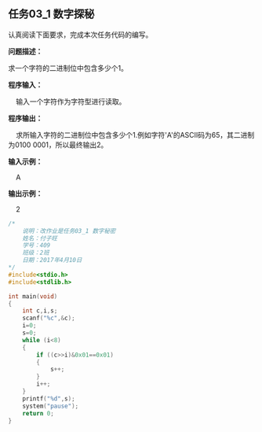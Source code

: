 ## 任务03_1 数字探秘

认真阅读下面要求，完成本次任务代码的编写。

**问题描述：**

求一个字符的二进制位中包含多少个1。

**程序输入：**

    输入一个字符作为字符型进行读取。

**程序输出：**

    求所输入字符的二进制位中包含多少个1.例如字符'A'的ASCII码为65，其二进制为0100 0001，所以最终输出2。

**输入示例：**

    A

**输出示例：**

    2

```c
/*
	说明：改作业是任务03_1 数字秘密
	姓名：付子旺
	学号：409
	班级：2班
	日期：2017年4月10日
*/
#include<stdio.h>
#include<stdlib.h>

int main(void)
{
	int c,i,s;
	scanf("%c",&c);
	i=0;
	s=0;
	while (i<8)
	{
		if ((c>>i)&0x01==0x01)	
		{
			s++;
		}
		i++;
	}
	printf("%d",s);
	system("pause");
	return 0;
}
```



